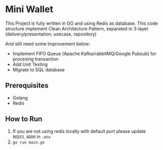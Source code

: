 # Mini Wallet 
This Project is fully written in GO and using Redis as database. This code structure implement Clean Architecture Pattern, separated in 3-layer (delivery/presentation, usecase, repository)

And still need some Improvement below:
- Implement FIFO Queue (Apache Kafka/rabbitMQ/Google Pubsub) for procesing transaction
- Add Unit Testing 
- Migrate to SQL database

## Prerequisites
- Golang
- Redis

## How to Run
1. If you are not using redis locally with default port please update `REDIS_ADDR` in `.env` 
2. `go run main.go`



